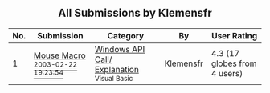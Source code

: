 ﻿<div align="center">

## All Submissions by Klemensfr

</div>

No.  | Submission | Category | By   | User Rating
---- | ---------- | -------- | ---- | -----------
1 | [Mouse Macro<br /><sup>2003-02-22 19:23:54</sup>](https://github.com/Planet-Source-Code/klemensfr-mouse-macro__1-43435) | [Windows API Call/ Explanation<br /><sup>Visual Basic</sup>](../ByCategory/windows-api-call-explanation__1-39.md) | Klemensfr | 4.3 (17 globes from 4 users)
